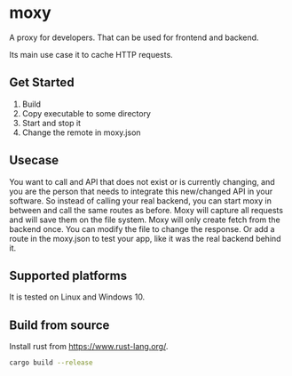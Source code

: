 # moxy
A proxy for developers. That can be used for frontend and backend.

Its main use case it to cache HTTP requests.

## Get Started
1. Build
2. Copy executable to some directory
3. Start and stop it
4. Change the remote in moxy.json

## Usecase
You want to call and API that does not exist or is currently changing, and you 
are the person that needs to integrate this new/changed API in your software.
So instead of calling your real backend, you can start moxy in between and call 
the same routes as before. Moxy will capture all requests and will save them on
the file system. 
Moxy will only create fetch from the backend once. You can modify the file to 
change the response. Or add a route in the moxy.json to test your app, like it
was the real backend behind it.

## Supported platforms
It is tested on Linux and Windows 10.

## Build from source
Install rust from https://www.rust-lang.org/.
``` bash
cargo build --release
```

